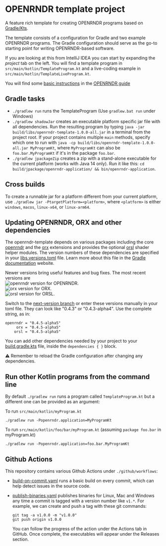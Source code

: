 # OPENRNDR template project

A feature rich template for creating OPENRNDR programs based on [Gradle/Kts](https://en.wikipedia.org/wiki/Gradle).

The template consists of a configuration for Gradle and two example OPENRNDR programs. The Gradle configuration should serve as the
go-to starting point for writing OPENRNDR-based software.

If you are looking at this from IntelliJ IDEA you can start by expanding the _project_ tab on the left. You will find a template program in `src/main/kotlin/TemplateProgram.kt` and a live-coding example in `src/main/kotlin/TemplateLiveProgram.kt`.

You will find some [basic instructions](https://guide.openrndr.org/setUpYourFirstProgram.html) in the [OPENRNDR guide](https://guide.openrndr.org)

## Gradle tasks

 - `./gradlew run` runs the TemplateProgram (Use `gradlew.bat run` under Windows)
 - `./gradlew shadowJar` creates an executable platform specific jar file with all dependencies. Run the resulting program by typing `java -jar build/libs/openrndr-template-1.0.0-all.jar` in a terminal from the project root. If your project contains multiple `main` methods, specify which one to run with `java -cp build/libs/openrndr-template-1.0.0-all.jar MyProgramKt`, where `MyProgramKt` can also be `foo.bar.MyProgramKt` if it's in the package `foo.bar`.
 - `./gradlew jpackageZip` creates a zip with a stand-alone executable for the current platform (works with Java 14 only). Run it like this: `cd build/jpackage/openrndr-application/ && bin/openrndr-application`.

## Cross builds

To create a runnable jar for a platform different from your current platform, use `./gradlew jar -PtargetPlatform=<platform>`, where `<platform>` is either `windows`, `macos`, `linux-x64`, or `linux-arm64`. 

## Updating OPENRNDR, ORX and other dependencies

The openrndr-template depends on various packages including the core [openrndr](https://github.com/openrndr/openrndr/) and the [orx](https://github.com/openrndr/orx/) extensions and
provides the optional [orsl](https://github.com/openrndr/orsl/) shader helper modules.
The version numbers of these dependencies are specified in your [libs.versions.toml](gradle/libs.versions.toml) file. 
Learn more about this file in the [Gradle documentation](https://docs.gradle.org/current/userguide/platforms.html#sub:conventional-dependencies-toml) website.

Newer versions bring useful features and bug fixes. The most recent versions are
<br>![openrndr version](https://maven-badges.herokuapp.com/maven-central/org.openrndr/openrndr-application/badge.svg) for OPENRNDR. 
<br>![orx version](https://maven-badges.herokuapp.com/maven-central/org.openrndr.extra/orx-parameters-jvm/badge.svg) for ORX.
<br>![orsl version](https://maven-badges.herokuapp.com/maven-central/org.openrndr.orsl/orsl-shader-generator-jvm/badge.svg) for ORSL.

Switch to the [next-version branch](https://github.com/openrndr/openrndr-template/tree/next-version) or enter these versions manually in your toml file. 
They can look like "0.4.3" or "0.4.3-alpha4". Use the complete string, as in:

    openrndr = "0.4.5-alpha5"
         orx = "0.4.5-alpha5"
        orsl = "0.4.5-alpha5"

You can add other dependencies needed by your project to your [build.gradle.kts](build.gradle.kts) file, inside the `dependencies { }` block. 

⚠️ Remember to reload the Gradle configuration after changing any dependencies.

## Run other Kotlin programs from the command line

By default `./gradlew run` runs a program called `TemplateProgram.kt` but a different one can be provided as an argument:

To run `src/main/kotlin/myProgram.kt`

    ./gradlew run -Popenrndr.application=MyProgramKt

To run `src/main/kotlin/foo/bar/myProgram.kt` (assuming `package foo.bar` in myProgram.kt)

    ./gradlew run -Popenrndr.application=foo.bar.MyProgramKt

## Github Actions

This repository contains various Github Actions under `./github/workflows`:

- [build-on-commit.yaml](.github/workflows/build-on-commit.yaml) runs a basic build on every commit, 
which can help detect issues in the source code.

- [publish-binaries.yaml](.github/workflows/publish-binaries.yaml) publishes binaries for Linux, Mac and Windows 
any time a commit is tagged with a version number like `v1.*`. For example, we can create and push a tag with these git commands:
    ```
    git tag -a v1.0.0 -m "v1.0.0"
    git push origin v1.0.0
    ```

    You can follow the progress of the action under the Actions tab in GitHub. Once complete, the executables will appear under the Releases section.
